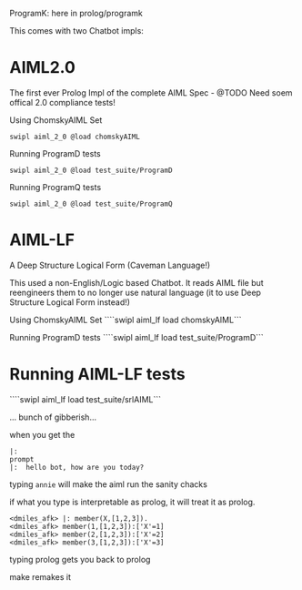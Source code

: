 
ProgramK:
 here in prolog/programk

This comes with two Chatbot impls:

# AIML2.0 
The first ever Prolog Impl of the complete AIML Spec  - 
@TODO Need soem offical 2.0 compliance tests!

Using ChomskyAIML Set

`swipl aiml_2_0 @load chomskyAIML`

Running ProgramD tests

`swipl aiml_2_0 @load test_suite/ProgramD`

Running ProgramQ tests

`swipl aiml_2_0 @load test_suite/ProgramQ`

# AIML-LF
A Deep Structure Logical Form (Caveman Language!)

This used a non-English/Logic based Chatbot.
It reads AIML file but reengineers them to no longer use natural language (it to use  Deep Structure Logical Form instead!)

Using ChomskyAIML Set
````swipl aiml_lf load chomskyAIML```

Running ProgramD tests
````swipl aiml_lf load test_suite/ProgramD```

# Running AIML-LF tests
````swipl aiml_lf load test_suite/srlAIML```


... bunch of gibberish...

when you get the
````
|:  
prompt 
|:  hello bot, how are you today?
````

 typing `annie` will make the aiml run the sanity chacks

if what you type is interpretable as prolog, it will treat it as prolog.
````
<dmiles_afk> |: member(X,[1,2,3]).
<dmiles_afk> member(1,[1,2,3]):['X'=1]
<dmiles_afk> member(2,[1,2,3]):['X'=2]
<dmiles_afk> member(3,[1,2,3]):['X'=3]
````
typing prolog
gets you back to prolog

make
remakes it
